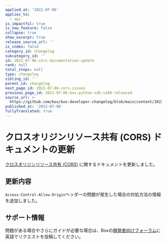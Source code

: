```yaml
---
applied_at: '2022-07-06'
applies_to:
  - api
is_impactful: true
is_new_feature: false
collapse: true
show_excerpt: true
release_source_url: ''
is_index: false
category_id: changelog
subcategory_id: ''
id: 2022-07-06-cors-documentation-update
rank: null
total_steps: null
type: changelog
sibling_id: ''
parent_id: changelog
next_page_id: 2022-07-06-cors-issues
previous_page_id: 2022-07-06-box-python-sdk-v340-released
source_url: >-
  https://github.com/box/box-developer-changelog/blob/main/content/2022/07-06-cors-documentation-update.md
published_at: '2022-07-06'
fullyTranslated: true
---
```

# クロスオリジンリソース共有 (CORS) ドキュメントの更新

[クロスオリジンリソース共有 (CORS)][1] に関するドキュメントを更新しました。

## 更新内容

`Access-Control-Allow-Origin`ヘッダーの問題が発生した場合の対処方法の情報を追加しました。

## サポート情報

問題がある場合やさらにガイドが必要な場合は、Boxの[開発者向けフォーラム][2]に英語でリクエストを投稿してください。

[1]: g://security/cors

[2]: https://support.box.com/hc/en-us/community/topics/360001932973-Platform-and-Developer-Forum
